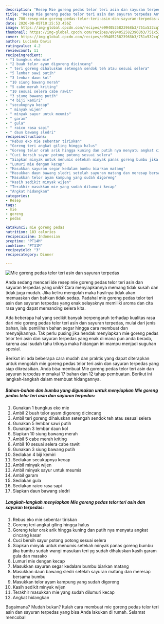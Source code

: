 ```yaml
---
description: "Resep Mie goreng pedas telor teri asin dan sayuran terpedas Anti Gagal"
title: "Resep Mie goreng pedas telor teri asin dan sayuran terpedas Anti Gagal"
slug: 700-resep-mie-goreng-pedas-telor-teri-asin-dan-sayuran-terpedas-anti-gagal
date: 2020-08-05T10:25:53.456Z
image: https://img-global.cpcdn.com/recipes/e9940525823968b3/751x532cq70/mie-goreng-pedas-telor-teri-asin-dan-sayuran-terpedas-foto-resep-utama.jpg
thumbnail: https://img-global.cpcdn.com/recipes/e9940525823968b3/751x532cq70/mie-goreng-pedas-telor-teri-asin-dan-sayuran-terpedas-foto-resep-utama.jpg
cover: https://img-global.cpcdn.com/recipes/e9940525823968b3/751x532cq70/mie-goreng-pedas-telor-teri-asin-dan-sayuran-terpedas-foto-resep-utama.jpg
author: Lucinda Davis
ratingvalue: 4.2
reviewcount: 11
recipeingredient:
- "1 bungkus eko mie"
- "2 buah telor ayam digoreng dicincang"
- " teri goreng dihaluskan setengah sendok teh atau sesuai selera"
- "5 lembar sawi putih"
- "3 lembar daun kol"
- "10 siung bawang merah"
- "5 cabe merah kriting"
- "10 sesuai selera cabe rawit"
- "3 siung bawang putih"
- "4 biji kemiri"
- "secukupnya kecap"
- " minyak wijen"
- " minyak sayur untuk meumis"
- " garam"
- " gula"
- " raico rasa sapi"
- " daun bawang sledri"
recipeinstructions:
- "Rebus eko mie sebentar tiriskan"
- "Goreng teri angkat giling hingga halus"
- "Goreng telur orak arik hingga kuning dan putih nya menyatu angkat cincang kasar"
- "Cuci bersih sayur potong potong sesuai selera"
- "Siapkan minyak untuk menumis setekah minyak panas goreng bumbu jika bumbu sudah wangi masukan teri yg sudah dihaluskan kasih garam gula dan masako"
- "Lumuri mie dengan kecap"
- "Masukkan sayuran segar kedalam bumbu biarkan matang"
- "Masukkan daun bawang sledri setelah sayuran matang dan meresap bersama bumbu"
- "Masukkan telor ayam kampung yang sudah digoreng"
- "Kasih sedikit minyak wijen"
- "Terakhir masukkan mie yang sudah dilumuri kecap"
- "Angkat hidangkan"
categories:
- Resep
tags:
- mie
- goreng
- pedas

katakunci: mie goreng pedas 
nutrition: 183 calories
recipecuisine: Indonesian
preptime: "PT14M"
cooktime: "PT31M"
recipeyield: "3"
recipecategory: Dinner

---
```



![Mie goreng pedas telor teri asin dan sayuran terpedas](https://img-global.cpcdn.com/recipes/e9940525823968b3/751x532cq70/mie-goreng-pedas-telor-teri-asin-dan-sayuran-terpedas-foto-resep-utama.jpg)

Anda sedang mencari ide resep mie goreng pedas telor teri asin dan sayuran terpedas yang unik? Cara menyiapkannya memang tidak susah dan tidak juga mudah. Jika keliru mengolah maka hasilnya tidak akan memuaskan dan bahkan tidak sedap. Padahal mie goreng pedas telor teri asin dan sayuran terpedas yang enak selayaknya memiliki aroma dan cita rasa yang dapat memancing selera kita.



Ada beberapa hal yang sedikit banyak berpengaruh terhadap kualitas rasa dari mie goreng pedas telor teri asin dan sayuran terpedas, mulai dari jenis bahan, lalu pemilihan bahan segar hingga cara membuat dan menyajikannya. Tak perlu pusing jika hendak menyiapkan mie goreng pedas telor teri asin dan sayuran terpedas yang enak di mana pun anda berada, karena asal sudah tahu triknya maka hidangan ini mampu menjadi suguhan spesial.


Berikut ini ada beberapa cara mudah dan praktis yang dapat diterapkan untuk mengolah mie goreng pedas telor teri asin dan sayuran terpedas yang siap dikreasikan. Anda bisa membuat Mie goreng pedas telor teri asin dan sayuran terpedas memakai 17 bahan dan 12 tahap pembuatan. Berikut ini langkah-langkah dalam membuat hidangannya.

<!--inarticleads1-->

##### Bahan-bahan dan bumbu yang digunakan untuk menyiapkan Mie goreng pedas telor teri asin dan sayuran terpedas:

1. Gunakan 1 bungkus eko mie
1. Ambil 2 buah telor ayam digoreng dicincang
1. Ambil  teri goreng dihaluskan setengah sendok teh atau sesuai selera
1. Gunakan 5 lembar sawi putih
1. Gunakan 3 lembar daun kol
1. Siapkan 10 siung bawang merah
1. Ambil 5 cabe merah kriting
1. Ambil 10 sesuai selera cabe rawit
1. Gunakan 3 siung bawang putih
1. Sediakan 4 biji kemiri
1. Sediakan secukupnya kecap
1. Ambil  minyak wijen
1. Ambil  minyak sayur untuk meumis
1. Ambil  garam
1. Sediakan  gula
1. Sediakan  raico rasa sapi
1. Siapkan  daun bawang sledri




<!--inarticleads2-->

##### Langkah-langkah menyiapkan Mie goreng pedas telor teri asin dan sayuran terpedas:

1. Rebus eko mie sebentar tiriskan
1. Goreng teri angkat giling hingga halus
1. Goreng telur orak arik hingga kuning dan putih nya menyatu angkat cincang kasar
1. Cuci bersih sayur potong potong sesuai selera
1. Siapkan minyak untuk menumis setekah minyak panas goreng bumbu jika bumbu sudah wangi masukan teri yg sudah dihaluskan kasih garam gula dan masako
1. Lumuri mie dengan kecap
1. Masukkan sayuran segar kedalam bumbu biarkan matang
1. Masukkan daun bawang sledri setelah sayuran matang dan meresap bersama bumbu
1. Masukkan telor ayam kampung yang sudah digoreng
1. Kasih sedikit minyak wijen
1. Terakhir masukkan mie yang sudah dilumuri kecap
1. Angkat hidangkan




Bagaimana? Mudah bukan? Itulah cara membuat mie goreng pedas telor teri asin dan sayuran terpedas yang bisa Anda lakukan di rumah. Selamat mencoba!

